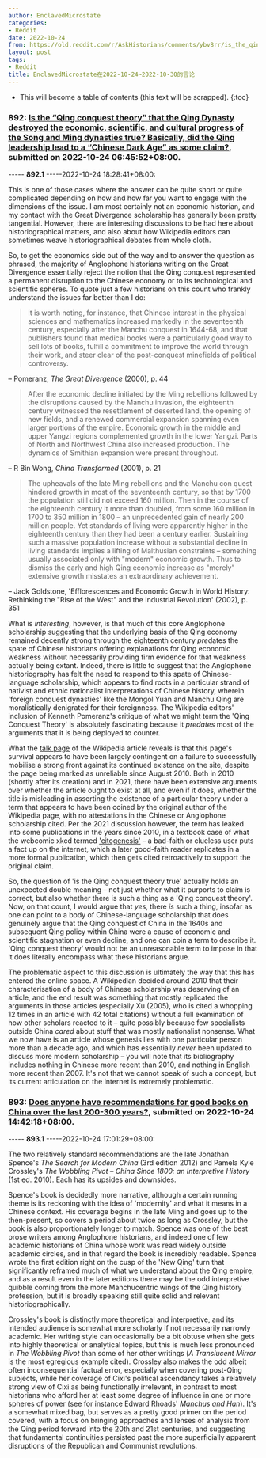 ```yaml
---
author: EnclavedMicrostate
categories:
- Reddit
date: 2022-10-24
from: https://old.reddit.com/r/AskHistorians/comments/ybv8rr/is_the_qing_conquest_theory_that_the_qing_dynasty/
layout: post
tags:
- Reddit
title: EnclavedMicrostate在2022-10-24~2022-10-30的言论
---
```


* This will become a table of contents (this text will be scrapped).
{:toc}

### 892: [Is the “Qing conquest theory” that the Qing Dynasty destroyed the economic, scientific, and cultural progress of the Song and Ming dynasties true? Basically, did the Qing leadership lead to a “Chinese Dark Age” as some claim?](https://old.reddit.com/r/AskHistorians/comments/ybv8rr/is_the_qing_conquest_theory_that_the_qing_dynasty/), submitted on 2022-10-24 06:45:52+08:00.

----- __892.1__ -----2022-10-24 18:28:41+08:00:

This is one of those cases where the answer can be quite short or quite complicated depending on how and how far you want to engage with the dimensions of the issue. I am most certainly not an economic historian, and my contact with the Great Divergence scholarship has generally been pretty tangential. However, there are interesting discussions to be had here about historiographical matters, and also about how Wikipedia editors can sometimes weave historiographical debates from whole cloth.

So, to get the economics side out of the way and to answer the question as phrased, the majority of Anglophone historians writing on the Great Divergence essentially reject the notion that the Qing conquest represented a permanent disruption to the Chinese economy or to its technological and scientific spheres. To quote just a few historians on this count who frankly understand the issues far better than I do:

> It is worth noting, for instance, that Chinese interest in the physical sciences and mathematics increased markedly in the seventeenth century, especially after the Manchu conquest in 1644-68, and that publishers found that medical books were a particularly good way to sell lots of books, fulfill a commitment to improve the world through their work, and steer clear of the post-conquest minefields of political controversy.

– Pomeranz, *The Great Divergence* (2000), p. 44

> After the economic decline initiated by the Ming rebellions followed by the disruptions caused by the Manchu invasion, the eighteenth century witnessed the resettlement of deserted land, the opening of new fields, and a renewed commercial expansion spanning even larger portions of the empire. Economic growth in the middle and upper Yangzi regions complemented growth in the lower Yangzi. Parts of North and Northwest China also increased production. The dynamics of Smithian expansion were present throughout.

– R Bin Wong, *China Transformed* (2001), p. 21

> The upheavals of the late Ming rebellions and the Manchu con quest hindered growth in most of the seventeenth century, so that by 1700 the population still did not exceed 160 million. Then in the course of the eighteenth century it more than doubled, from some 160 million in 1700 to 350 million in 1800 – an unprecedented gain of nearly 200 million people. Yet standards of living were apparently higher in the eighteenth century than they had been a century earlier. Sustaining such a massive population increase without a substantial decline in living standards implies a lifting of Malthusian constraints – something usually associated only with "modern" economic growth. Thus to dismiss the early and high Qing economic increase as "merely" extensive growth misstates an extraordinary achievement.

– Jack Goldstone, 'Efflorescences and Economic Growth in World History: Rethinking the "Rise of the West" and the Industrial Revolution' (2002), p. 351

What is *interesting*, however, is that much of this core Anglophone scholarship suggesting that the underlying basis of the Qing economy remained decently strong through the eighteenth century *pre*dates the spate of Chinese historians offering explanations for Qing economic weakness without necessarily providing firm evidence for that weakness actually being extant. Indeed, there is little to suggest that the Anglophone historiography has felt the need to respond to this spate of Chinese-language scholarship, which appears to find roots in a particular strand of nativist and ethnic nationalist interpretations of Chinese history, wherein 'foreign conquest dynasties' like the Mongol Yuan and Manchu Qing are moralistically denigrated for their foreignness. The Wikipedia editors' inclusion of Kenneth Pomeranz's critique of what we might term the 'Qing Conquest Theory' is absolutely fascinating because it *predates* most of the arguments that it is being deployed to counter.

What the [talk page](https://en.wikipedia.org/wiki/Talk:Qing_conquest_theory) of the Wikipedia article reveals is that this page's survival appears to have been largely contingent on a failure to successfully mobilise a strong front against its continued existence on the site, despite the page being marked as unreliable since August 2010. Both in 2010 (shortly after its creation) and in 2021, there have been extensive arguments over whether the article ought to exist at all, and even if it does, whether the title is misleading in asserting the existence of a particular theory under a term that appears to have been coined by the original author of the Wikipedia page, with no attestations in the Chinese or Anglophone scholarship cited. Per the 2021 discussion however, the term has leaked into some publications in the years since 2010, in a textbook case of what the webcomic xkcd termed ['citogenesis'](https://xkcd.com/978/) – a bad-faith or clueless user puts a fact up on the internet, which a later good-faith reader replicates in a more formal publication, which then gets cited retroactively to support the original claim.

So, the question of 'is the Qing conquest theory true' actually holds an unexpected double meaning – not just whether what it purports to claim is correct, but also whether there is such a thing as a 'Qing conquest theory'. Now, on that count, I would argue that *yes*, there *is* such a thing, insofar as one can point to a body of Chinese-language scholarship that does genuinely argue that the Qing conquest of China in the 1640s and subsequent Qing policy within China were a cause of economic and scientific stagnation or even decline, and one can coin a term to describe it. 'Qing conquest theory' would not be an unreasonable term to impose in that it does literally encompass what these historians argue.

The problematic aspect to this discussion is ultimately the way that this has entered the online space. A Wikipedian decided around 2010 that their characterisation of a body of Chinese scholarship was deserving of an article, and the end result was something that mostly replicated the arguments in those articles (especially Xu (2005), who is cited a whopping 12 times in an article with 42 total citations) without a full examination of how other scholars reacted to it – quite possibly because few specialists outside China *cared* about stuff that was mostly nationalist nonsense. What we now have is an article whose genesis lies with one particular person more than a decade ago, and which has essentially *never* been updated to discuss more modern scholarship – you will note that its bibliography includes nothing in Chinese more recent than 2010, and nothing in English more recent than 2007. It's not that we cannot speak of such a concept, but its current articulation on the internet is extremely problematic.

### 893: [Does anyone have recommendations for good books on China over the last 200-300 years?](https://old.reddit.com/r/AskHistorians/comments/yc47fy/does_anyone_have_recommendations_for_good_books/), submitted on 2022-10-24 14:42:18+08:00.

----- __893.1__ -----2022-10-24 17:01:29+08:00:

The two relatively standard recommendations are the late Jonathan Spence's *The Search for Modern China* (3rd edition 2012) and Pamela Kyle Crossley's *The Wobbling Pivot – China Since 1800: an Interpretive History* (1st ed. 2010). Each has its upsides and downsides.

Spence's book is decidedly more narrative, although a certain running theme is its reckoning with the idea of 'modernity' and what it means in a Chinese context. His coverage begins in the late Ming and goes up to the then-present, so covers a period about twice as long as Crossley, but the book is also proportionately longer to match. Spence was one of the best prose writers among Anglophone historians, and indeed one of few academic historians of China whose work was read widely outside academic circles, and in that regard the book is incredibly readable. Spence wrote the first edition right on the cusp of the 'New Qing' turn that significantly reframed much of what we understand about the Qing empire, and as a result even in the later editions there may be the odd interpretive quibble coming from the more Manchucentric wings of the Qing history profession, but it is broadly speaking still quite solid and relevant historiographically.

Crossley's book is distinctly more theoretical and interpretive, and its intended audience is somewhat more scholarly if not necessarily narrowly academic. Her writing style can occasionally be a bit obtuse when she gets into highly theoretical or analytical topics, but this is much less pronounced in *The Wobbling Pivot* than some of her other writings (*A Translucent Mirror* is the most egregious example cited). Crossley also makes the odd albeit often inconsequential factual error, especially when covering post-Qing subjects, while her coverage of Cixi's political ascendancy takes a relatively strong view of Cixi as being functionally irrelevant, in contrast to most historians who afford her at least some degree of influence in one or more spheres of power (see for instance Edward Rhoads' *Manchus and Han*). It's a somewhat mixed bag, but serves as a pretty good primer on the period covered, with a focus on bringing approaches and lenses of analysis from the Qing period forward into the 20th and 21st centuries, and suggesting that fundamental continuities persisted past the more superficially apparent disruptions of the Republican and Communist revolutions.

